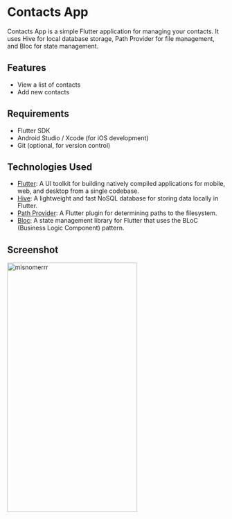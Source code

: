 # Contacts App

Contacts App is a simple Flutter application for managing your contacts. It uses Hive for local database storage, Path Provider for file management, and Bloc for state management.

## Features

- View a list of contacts
- Add new contacts

## Requirements

- Flutter SDK
- Android Studio / Xcode (for iOS development)
- Git (optional, for version control)

## Technologies Used

- [Flutter](https://flutter.dev/): A UI toolkit for building natively compiled applications for mobile, web, and desktop from a single codebase.
- [Hive](https://hive.dev/): A lightweight and fast NoSQL database for storing data locally in Flutter.
- [Path Provider](https://pub.dev/packages/path_provider): A Flutter plugin for determining paths to the filesystem.
- [Bloc](https://pub.dev/packages/flutter_bloc): A state management library for Flutter that uses the BLoC (Business Logic Component) pattern.

## Screenshot
<img align="center" src="https://github.com/YashLakhwani99/contacts-app/assets/110691495/7ae1619c-2b52-4fb5-abb4-b22e678459c5" alt="misnomerrr" height="575" width="300" />
